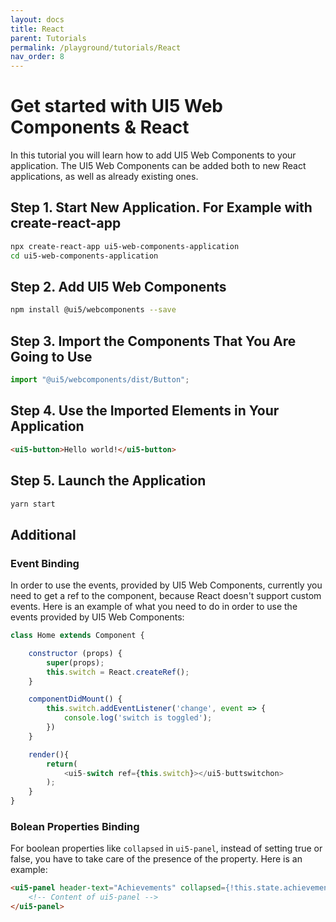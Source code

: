 ```yaml
---
layout: docs
title: React
parent: Tutorials
permalink: /playground/tutorials/React
nav_order: 8
---
```

# Get started with UI5 Web Components & React

In this tutorial you will learn how to add UI5 Web Components to your application. The UI5 Web Components can be added both to new React applications, as well as already existing ones.

## Step 1. Start New Application. For Example with create-react-app

```bash
npx create-react-app ui5-web-components-application
cd ui5-web-components-application
```

## Step 2. Add UI5 Web Components

```bash
npm install @ui5/webcomponents --save
```

## Step 3. Import the Components That You Are Going to Use

```js
import "@ui5/webcomponents/dist/Button";
```

## Step 4. Use the Imported Elements in Your Application

```html
<ui5-button>Hello world!</ui5-button>
```

## Step 5. Launch the Application

```bash
yarn start
```

## Additional

### Event Binding

In order to use the events, provided by UI5 Web Components, currently you need to get a ref to the component, because React doesn't support custom events. Here is an example of what you need to do in order to use the events provided by UI5 Web Components:

```js
class Home extends Component {

    constructor (props) {
        super(props);
        this.switch = React.createRef();
    }

    componentDidMount() {
        this.switch.addEventListener('change', event => {
            console.log('switch is toggled');
        })
    }

    render(){
        return(
            <ui5-switch ref={this.switch}></ui5-buttswitchon>
        );
    }
}
```

### Bolean Properties Binding

For boolean properties like ```collapsed```  in ```ui5-panel```, instead of setting true or false, you have to take care of the presence of the property. Here is an example:

```html
<ui5-panel header-text="Achievements" collapsed={!this.state.achievements.length || undefined}>
    <!-- Content of ui5-panel -->
</ui5-panel>
```
